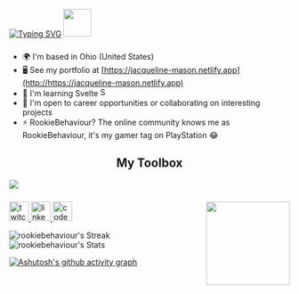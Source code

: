 [![Typing SVG](https://readme-typing-svg.demolab.com?font=Fira+Code&size=24&duration=4000&pause=500&color=FF6E96&vCenter=true&multiline=true&repeat=false&width=535&height=100&lines=Hello%2C+I'm+Jacqueline+%F0%9F%91%8B%F0%9F%8F%BD;Web+Dev+%26+Ethical+Hacking+Enthusiast)](https://git.io/typing-svg)  <img height="50" src="https://user-images.githubusercontent.com/75797321/224236186-aa5c23b6-23ac-404a-9514-ed840c243ed2.png"  />


### 

* 🌍  I'm based in Ohio (United States)
* 🖥️  See my portfolio at [https://jacqueline-mason.netlify.app](http://https://jacqueline-mason.netlify.app)
* 🧠  I'm learning Svelte <a href="https://svelte.dev/" target="_blank" rel="noreferrer"><img src="https://raw.githubusercontent.com/danielcranney/readme-generator/main/public/icons/skills/svelte-colored.svg" width="16" height="16" alt="Svelte" /></a>
* 🤝  I'm open to career opportunities or collaborating on interesting projects
* ⚡  RookieBehaviour? The online community knows me as RookieBehaviour, it's my gamer tag on PlayStation 😂

###

<h2 align="center">My Toolbox</h2> 
<p align="left">
  <a href="https://skillicons.dev">
    <img src="https://skillicons.dev/icons?i=javascript,html,css,react,next,vue,materialui,tailwind,mongodb,express,nodejs,figma,vscode,bash,linux" /> 
  </a>
</p>

###

###

<img align="right" height="150" src="https://media.giphy.com/media/v1.Y2lkPTc5MGI3NjExYjZjZWU0NGM3MGQ0ZmZiNWI4NTMwODJiYjRiNzAxZTRiMWQyZmRlNCZjdD1n/ZEfAQ1XPrZFb92443G/giphy.gif"  />

<div align="left">
  <a href="https://twitch.tv/rookiebehaviour" target="_blank">
    <img src="https://img.shields.io/static/v1?message=Twitch&logo=twitch&label=&color=9146FF&logoColor=white&labelColor=&style=for-the-badge" height="35" alt="twitch logo"  />
  </a>
  <a href="https://www.linkedin.com/in/jacquelinesd/" target="_blank">
    <img src="https://img.shields.io/static/v1?message=LinkedIn&logo=linkedin&label=&color=0077B5&logoColor=white&labelColor=&style=for-the-badge" height="35" alt="linkedin logo"  />
  </a>
  <a href="https://codepen.io/jjmason" target="_blank">
    <img src="https://img.shields.io/static/v1?message=Codepen&logo=codepen&label=&color=000000&logoColor=white&labelColor=&style=for-the-badge" height="35" alt="codepen logo"  />
  </a>
</div>




![rookiebehaviour's Streak](https://github-readme-streak-stats.herokuapp.com/?user=rookiebehaviour&theme=dracula&hide_border=false) ![rookiebehaviour's Stats](https://github-readme-stats.vercel.app/api?username=rookiebehaviour&theme=dracula&show_icons=true&hide_border=false&count_private=true) 

[![Ashutosh's github activity graph](https://github-readme-activity-graph.cyclic.app/graph?username=rookiebehaviour&bg_color=282a36&color=ffffff&line=60a4bd&point=ff6e96&area=true&hide_border=true)](https://github.com/ashutosh00710/github-readme-activity-graph)


